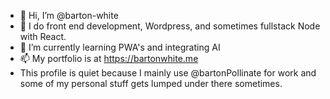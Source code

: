 - 👋 Hi, I’m @barton-white
- 👀 I do front end development, Wordpress, and sometimes fullstack Node with React.
- 🌱 I’m currently learning PWA's and integrating AI
- 📫 My portfolio is at https://bartonwhite.me
- This profile is quiet because I mainly use @bartonPollinate for work and some of my personal stuff gets lumped under there sometimes.

